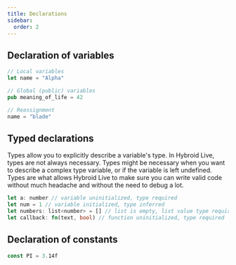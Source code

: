 ```yaml
---
title: Declarations
sidebar:
  order: 2
---
```


## Declaration of variables

```rs
// Local variables
let name = "Alpha"

// Global (public) variables
pub meaning_of_life = 42

// Reassignment
name = "blade"
```

## Typed declarations

Types allow you to explicitly describe a variable's type. In Hybroid Live, types are not always necessary. Types might be necessary when you want to describe a complex type variable, or if the variable is left undefined. Types are what allows Hybroid Live to make sure you can write valid code without much headache and without the need to debug a lot.

```rs
let a: number // variable uninitialized, type required
let num = 1 // variable initialized, type inferred
let numbers: list<number> = [] // list is empty, list value type required
let callback: fn(text, bool) // function uninitialized, type required
```

## Declaration of constants

```rs
const PI = 3.14f
```